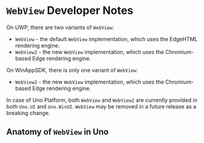 # `WebView` Developer Notes

On UWP, there are two variants of `WebView`:

- `WebView` - the default `WebView` implementation, which uses the EdgeHTML rendering engine.
- `WebView2` - the new `WebView` implementation, which uses the Chromium-based Edge rendering engine.

On WinAppSDK, there is only one variant of `WebView`:

- `WebView2` - the new `WebView` implementation, which uses the Chromium-based Edge rendering engine.

In case of Uno Platform, both `WebView` and `WebView2` are currently provided in both `Uno.UI` and `Uno.WinUI`.
`WebView` may be removed in a future release as a breaking change.

## Anatomy of `WebView` in Uno


